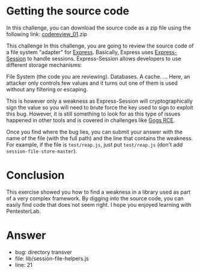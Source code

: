 # Getting the source code
In this challenge, you can download the source code as a zip file using the following link: [codereview_01](https://pentesterlab.com/exercises/codereview_01/attachments/0).zip

This challenge
In this challenge, you are going to review the source code of a file system "adapter" for [Express](http://expressjs.com/). Basically, Express uses [Express-Session](https://github.com/expressjs/session) to handle sessions. Express-Session allows developers to use different storage mechanisms:

File System (the code you are reviewing).
Databases.
A cache.
...
Here, an attacker only controls few values and it turns out one of them is used without any filtering or escaping.

This is however only a weakness as Express-Session will cryptographically sign the value so you will need to brute force the key used to sign to exploit this bug. However, it is still something to look for as this type of issues happened in other tools and is covered in challenges like [Gogs RCE](https://pentesterlab.com/exercises/cve-2018-18925/course).

Once you find where the bug lies, you can submit your answer with the name of the file (with the full path) and the line that contains the weakness. For example, if the file is `test/reap.js`, just put `test/reap.js` (don't add `session-file-store-master`).

# Conclusion
This exercise showed you how to find a weakness in a library used as part of a very complex framework. By digging into the source code, you can easily find code that does not seem right. I hope you enjoyed learning with PentesterLab.

# Answer

* bug: directory transver
* file: lib/session-file-helpers.js
* line: 21